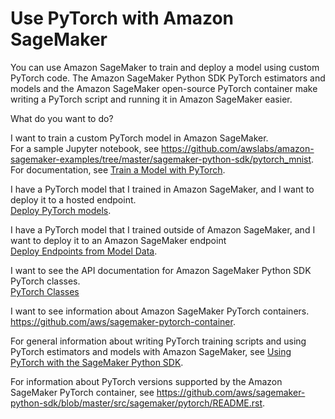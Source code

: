 # Use PyTorch with Amazon SageMaker<a name="pytorch"></a>

You can use Amazon SageMaker to train and deploy a model using custom PyTorch code\. The Amazon SageMaker Python SDK PyTorch estimators and models and the Amazon SageMaker open\-source PyTorch container make writing a PyTorch script and running it in Amazon SageMaker easier\.

What do you want to do?

I want to train a custom PyTorch model in Amazon SageMaker\.  
For a sample Jupyter notebook, see [https://github\.com/awslabs/amazon\-sagemaker\-examples/tree/master/sagemaker\-python\-sdk/pytorch\_mnist](https://github.com/awslabs/amazon-sagemaker-examples/tree/master/sagemaker-python-sdk/pytorch_mnist)\.  
For documentation, see [Train a Model with PyTorch](https://sagemaker.readthedocs.io/en/stable/using_pytorch.html#train-a-model-with-pytorch)\.

I have a PyTorch model that I trained in Amazon SageMaker, and I want to deploy it to a hosted endpoint\.  
[Deploy PyTorch models](https://sagemaker.readthedocs.io/en/stable/using_pytorch.html#deploy-pytorch-models)\.

I have a PyTorch model that I trained outside of Amazon SageMaker, and I want to deploy it to an Amazon SageMaker endpoint  
[Deploy Endpoints from Model Data](https://sagemaker.readthedocs.io/en/stable/using_pytorch.html#deploy-endpoints-from-model-data)\.

I want to see the API documentation for Amazon SageMaker Python SDK PyTorch classes\.  
[PyTorch Classes](https://sagemaker.readthedocs.io/en/stable/sagemaker.pytorch.html)

I want to see information about Amazon SageMaker PyTorch containers\.  
[https://github\.com/aws/sagemaker\-pytorch\-container](https://github.com/aws/sagemaker-pytorch-container)\.

 For general information about writing PyTorch training scripts and using PyTorch estimators and models with Amazon SageMaker, see [Using PyTorch with the SageMaker Python SDK](https://sagemaker.readthedocs.io/en/stable/using_pytorch.html)\.

For information about PyTorch versions supported by the Amazon SageMaker PyTorch container, see [https://github\.com/aws/sagemaker\-python\-sdk/blob/master/src/sagemaker/pytorch/README\.rst](https://github.com/aws/sagemaker-python-sdk/blob/master/src/sagemaker/pytorch/README.rst)\.